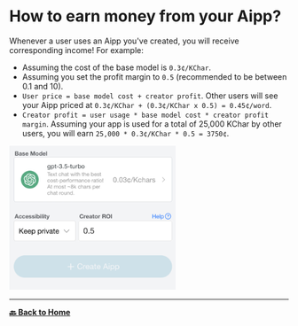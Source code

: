 # How to earn money from your Aipp?

Whenever a user uses an Aipp you've created, you will receive corresponding income! For example:

- Assuming the cost of the base model is `0.3¢/KChar`.
- Assuming you set the profit margin to `0.5` (recommended to be between 0.1 and 10).
- `User price = base model cost + creator profit`. Other users will see your Aipp priced at `0.3¢/KChar + (0.3¢/KChar x 0.5) = 0.45¢/word`.
- `Creator profit = user usage * base model cost * creator profit margin`. Assuming your app is used for a total of 25,000 KChar by other users, you will earn `25,000 * 0.3¢/KChar * 0.5 = 3750¢`.

<img src="../images/how-to-earn-money-1.png" alt="Image" width="300">

---

**[🔙 Back to Home](../home.md)**
